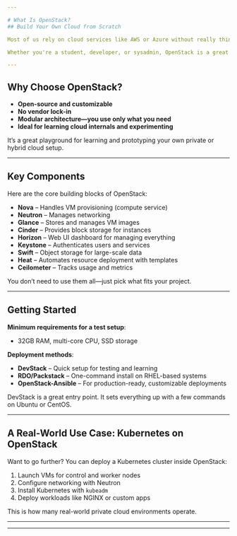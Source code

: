 ```yaml
---

# What Is OpenStack? 
## Build Your Own Cloud from Scratch

Most of us rely on cloud services like AWS or Azure without really thinking about what’s going on underneath. But what if you could build something similar yourself? That’s where **OpenStack** comes in—an open-source platform that lets you create your own cloud infrastructure.

Whether you're a student, developer, or sysadmin, OpenStack is a great way to understand cloud computing from the ground up.

---
```


## Why Choose OpenStack?

- **Open-source and customizable**
- **No vendor lock-in**
- **Modular architecture—you use only what you need**
- **Ideal for learning cloud internals and experimenting**

It’s a great playground for learning and prototyping your own private or hybrid cloud setup.

---

## Key Components 

Here are the core building blocks of OpenStack:

- **Nova** – Handles VM provisioning (compute service)
- **Neutron** – Manages networking
- **Glance** – Stores and manages VM images
- **Cinder** – Provides block storage for instances
- **Horizon** – Web UI dashboard for managing everything
- **Keystone** – Authenticates users and services
- **Swift** – Object storage for large-scale data
- **Heat** – Automates resource deployment with templates
- **Ceilometer** – Tracks usage and metrics

You don’t need to use them all—just pick what fits your project.

---

## Getting Started

**Minimum requirements for a test setup**:
- 32GB RAM, multi-core CPU, SSD storage

**Deployment methods**:
- **DevStack** – Quick setup for testing and learning
- **RDO/Packstack** – One-command install on RHEL-based systems
- **OpenStack-Ansible** – For production-ready, customizable deployments

DevStack is a great entry point. It sets everything up with a few commands on Ubuntu or CentOS.

---

## A Real-World Use Case: Kubernetes on OpenStack

Want to go further? You can deploy a Kubernetes cluster inside OpenStack:

1. Launch VMs for control and worker nodes
2. Configure networking with Neutron
3. Install Kubernetes with `kubeadm`
4. Deploy workloads like NGINX or custom apps

This is how many real-world private cloud environments operate.

---


---

